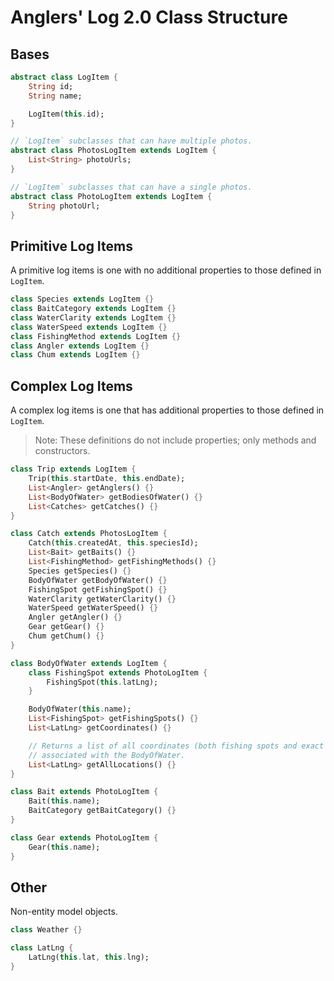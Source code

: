 Anglers' Log 2.0 Class Structure
================================

## Bases
```Dart
abstract class LogItem {
    String id;
    String name;

    LogItem(this.id);
}

// `LogItem` subclasses that can have multiple photos.
abstract class PhotosLogItem extends LogItem {
    List<String> photoUrls;
}

// `LogItem` subclasses that can have a single photos.
abstract class PhotoLogItem extends LogItem {
    String photoUrl;
}
```

## Primitive Log Items
A primitive log items is one with no additional properties to those defined in `LogItem`.
```Dart
class Species extends LogItem {}
class BaitCategory extends LogItem {}
class WaterClarity extends LogItem {}
class WaterSpeed extends LogItem {}
class FishingMethod extends LogItem {}
class Angler extends LogItem {}
class Chum extends LogItem {}
```

## Complex Log Items
A complex log items is one that has additional properties to those defined in `LogItem`.

> Note: These definitions do not include properties; only methods and constructors.

```Dart
class Trip extends LogItem {
    Trip(this.startDate, this.endDate);
    List<Angler> getAnglers() {}
    List<BodyOfWater> getBodiesOfWater() {}
    List<Catches> getCatches() {}
}

class Catch extends PhotosLogItem {
    Catch(this.createdAt, this.speciesId);
    List<Bait> getBaits() {}
    List<FishingMethod> getFishingMethods() {}
    Species getSpecies() {}
    BodyOfWater getBodyOfWater() {}
    FishingSpot getFishingSpot() {}
    WaterClarity getWaterClarity() {}
    WaterSpeed getWaterSpeed() {}
    Angler getAngler() {}
    Gear getGear() {}
    Chum getChum() {}
}

class BodyOfWater extends LogItem {
    class FishingSpot extends PhotoLogItem {
        FishingSpot(this.latLng);
    }

    BodyOfWater(this.name);
    List<FishingSpot> getFishingSpots() {}
    List<LatLng> getCoordinates() {}

    // Returns a list of all coordinates (both fishing spots and exact coordinates) 
    // associated with the BodyOfWater.
    List<LatLng> getAllLocations() {}
}

class Bait extends PhotoLogItem {
    Bait(this.name);
    BaitCategory getBaitCategory() {}
}

class Gear extends PhotoLogItem {
    Gear(this.name);
}
```

## Other
Non-entity model objects.
```Dart
class Weather {}

class LatLng {
    LatLng(this.lat, this.lng);
}
```
